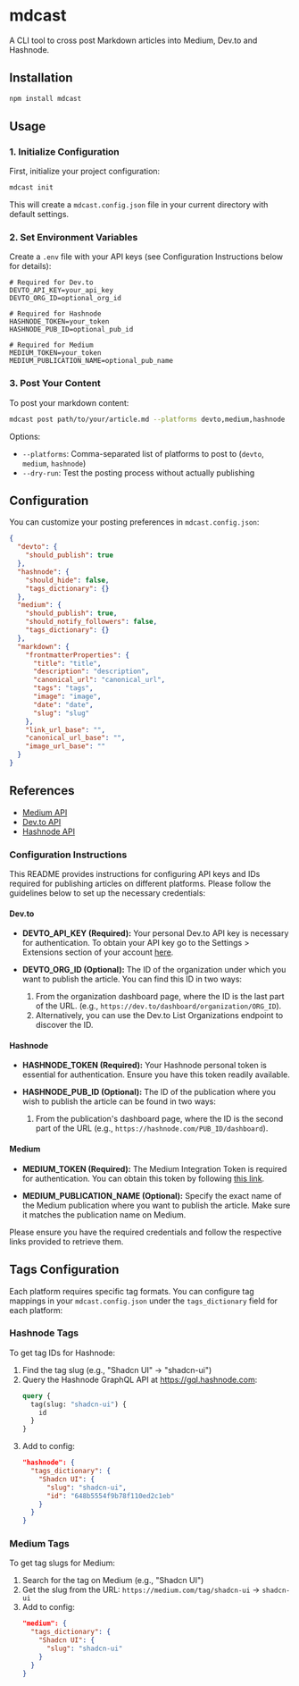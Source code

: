 # mdcast

A CLI tool to cross post Markdown articles into Medium, Dev.to and Hashnode.

## Installation

```bash
npm install mdcast
```

## Usage

### 1. Initialize Configuration

First, initialize your project configuration:

```bash
mdcast init
```

This will create a `mdcast.config.json` file in your current directory with default settings.

### 2. Set Environment Variables

Create a `.env` file with your API keys (see Configuration Instructions below for details):

```env
# Required for Dev.to
DEVTO_API_KEY=your_api_key
DEVTO_ORG_ID=optional_org_id

# Required for Hashnode
HASHNODE_TOKEN=your_token
HASHNODE_PUB_ID=optional_pub_id

# Required for Medium
MEDIUM_TOKEN=your_token
MEDIUM_PUBLICATION_NAME=optional_pub_name
```

### 3. Post Your Content

To post your markdown content:

```bash
mdcast post path/to/your/article.md --platforms devto,medium,hashnode
```

Options:

- `--platforms`: Comma-separated list of platforms to post to (`devto`, `medium`, `hashnode`)
- `--dry-run`: Test the posting process without actually publishing

## Configuration

You can customize your posting preferences in `mdcast.config.json`:

```json
{
  "devto": {
    "should_publish": true
  },
  "hashnode": {
    "should_hide": false,
    "tags_dictionary": {}
  },
  "medium": {
    "should_publish": true,
    "should_notify_followers": false,
    "tags_dictionary": {}
  },
  "markdown": {
    "frontmatterProperties": {
      "title": "title",
      "description": "description",
      "canonical_url": "canonical_url",
      "tags": "tags",
      "image": "image",
      "date": "date",
      "slug": "slug"
    },
    "link_url_base": "",
    "canonical_url_base": "",
    "image_url_base": ""
  }
}
```

## References

- [Medium API](https://github.com/Medium/medium-api-docs)
- [Dev.to API](https://developers.forem.com/api)
- [Hashnode API](https://api.hashnode.com/)

### Configuration Instructions

This README provides instructions for configuring API keys and IDs required for publishing articles on different platforms. Please follow the guidelines below to set up the necessary credentials:

#### Dev.to

- **DEVTO_API_KEY (Required):** Your personal Dev.to API key is necessary for authentication. To obtain your API key go to the Settings > Extensions section of your account [here](https://dev.to/settings/extensions).

- **DEVTO_ORG_ID (Optional):** The ID of the organization under which you want to publish the article. You can find this ID in two ways:
  1.  From the organization dashboard page, where the ID is the last part of the URL. (e.g., `https://dev.to/dashboard/organization/ORG_ID`).
  2.  Alternatively, you can use the Dev.to List Organizations endpoint to discover the ID.

#### Hashnode

- **HASHNODE_TOKEN (Required):** Your Hashnode personal token is essential for authentication. Ensure you have this token readily available.

- **HASHNODE_PUB_ID (Optional):** The ID of the publication where you wish to publish the article can be found in two ways:
  1.  From the publication's dashboard page, where the ID is the second part of the URL (e.g., `https://hashnode.com/PUB_ID/dashboard`).

#### Medium

- **MEDIUM_TOKEN (Required):** The Medium Integration Token is required for authentication. You can obtain this token by following [this link](https://medium.com/me/settings/security).

- **MEDIUM_PUBLICATION_NAME (Optional):** Specify the exact name of the Medium publication where you want to publish the article. Make sure it matches the publication name on Medium.

Please ensure you have the required credentials and follow the respective links provided to retrieve them.

## Tags Configuration

Each platform requires specific tag formats. You can configure tag mappings in your `mdcast.config.json` under the `tags_dictionary` field for each platform:

### Hashnode Tags

To get tag IDs for Hashnode:

1. Find the tag slug (e.g., "Shadcn UI" -> "shadcn-ui")
2. Query the Hashnode GraphQL API at https://gql.hashnode.com:
   ```graphql
   query {
     tag(slug: "shadcn-ui") {
       id
     }
   }
   ```
3. Add to config:
   ```json
   "hashnode": {
     "tags_dictionary": {
       "Shadcn UI": {
         "slug": "shadcn-ui",
         "id": "648b5554f9b78f110ed2c1eb"
       }
     }
   }
   ```

### Medium Tags

To get tag slugs for Medium:

1. Search for the tag on Medium (e.g., "Shadcn UI")
2. Get the slug from the URL: `https://medium.com/tag/shadcn-ui` -> `shadcn-ui`
3. Add to config:
   ```json
   "medium": {
     "tags_dictionary": {
       "Shadcn UI": {
         "slug": "shadcn-ui"
       }
     }
   }
   ```
